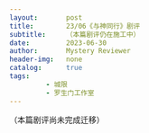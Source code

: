 ```yaml
---
layout:       post
title:        23/06《与神同行》剧评
subtitle:     （本篇剧评仍在施工中）
date:         2023-06-30
author:       Mystery Reviewer
header-img:   none
catalog:      true
tags:
         - 城限
         - 罗生门工作室
---
```


（本篇剧评尚未完成迁移）

